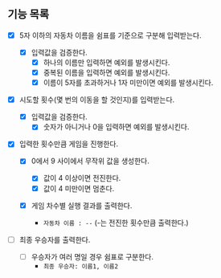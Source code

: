 ## 기능 목록

- [x] 5자 이하의 자동차 이름을 쉼표를 기준으로 구분해 입력받는다.

  - [x] 입력값을 검증한다.
    - [x] 하나의 이름만 입력하면 예외를 발생시킨다.
    - [x] 중복된 이름을 입력하면 예외를 발생시킨다.
    - [x] 이름이 5자를 초과하거나 1자 미만이면 예외를 발생시킨다.

- [x] 시도할 횟수(몇 번의 이동을 할 것인지)를 입력받는다.

  - [x] 입력값을 검증한다.
    - [x] 숫자가 아니거나 0을 입력하면 예외를 발생시킨다.

- [x] 입력한 횟수만큼 게임을 진행한다.

  - [x] 0에서 9 사이에서 무작위 값을 생성한다.

    - [x] 값이 4 이상이면 전진한다.
    - [x] 값이 4 미만이면 멈춘다.

  - [x] 게임 차수별 실행 결과를 출력한다.
    - `자동차 이름 : --` (-는 전진한 횟수만큼 출력한다.)

- [ ] 최종 우승자를 출력한다.
  - [ ] 우승자가 여러 명일 경우 쉼표로 구분한다.
    - `최종 우승자: 이름1, 이름2`
